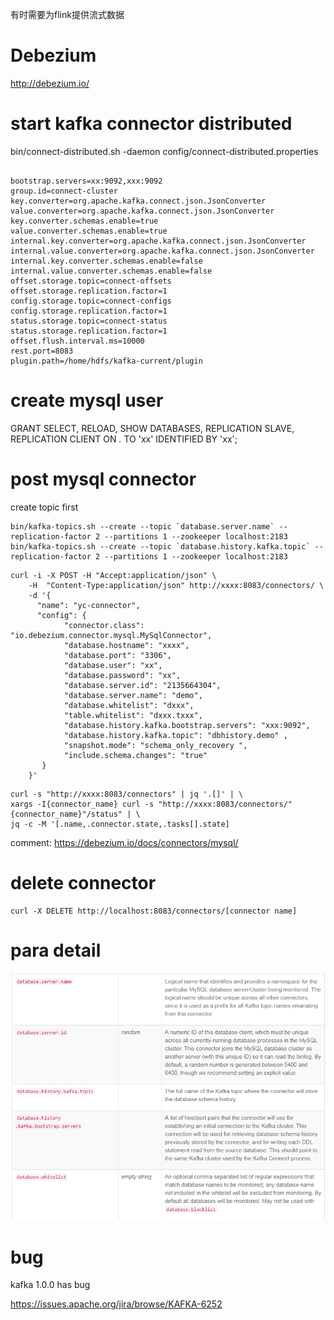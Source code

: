 有时需要为flink提供流式数据

# Debezium

http://debezium.io/

# start kafka connector distributed

 bin/connect-distributed.sh -daemon config/connect-distributed.properties
 
 ```
 
bootstrap.servers=xx:9092,xxx:9092
group.id=connect-cluster
key.converter=org.apache.kafka.connect.json.JsonConverter
value.converter=org.apache.kafka.connect.json.JsonConverter
key.converter.schemas.enable=true
value.converter.schemas.enable=true
internal.key.converter=org.apache.kafka.connect.json.JsonConverter
internal.value.converter=org.apache.kafka.connect.json.JsonConverter
internal.key.converter.schemas.enable=false
internal.value.converter.schemas.enable=false
offset.storage.topic=connect-offsets
offset.storage.replication.factor=1
config.storage.topic=connect-configs
config.storage.replication.factor=1
status.storage.topic=connect-status
status.storage.replication.factor=1
offset.flush.interval.ms=10000
rest.port=8083
plugin.path=/home/hdfs/kafka-current/plugin

 ```

# create mysql user

GRANT SELECT, RELOAD, SHOW DATABASES, REPLICATION SLAVE, REPLICATION CLIENT ON *.* TO 'xx' IDENTIFIED BY 'xx';

# post mysql connector

create topic first

```
bin/kafka-topics.sh --create --topic `database.server.name` --replication-factor 2 --partitions 1 --zookeeper localhost:2183
bin/kafka-topics.sh --create --topic `database.history.kafka.topic` --replication-factor 2 --partitions 1 --zookeeper localhost:2183
```

```
curl -i -X POST -H "Accept:application/json" \
    -H  "Content-Type:application/json" http://xxxx:8083/connectors/ \
    -d '{
      "name": "yc-connector",
      "config": {
            "connector.class": "io.debezium.connector.mysql.MySqlConnector",
            "database.hostname": "xxxx",
            "database.port": "3306",
            "database.user": "xx",
            "database.password": "xx",
            "database.server.id": "2135664304",
            "database.server.name": "demo",
			"database.whitelist": "dxxx",
			"table.whitelist": "dxxx.txxx",
            "database.history.kafka.bootstrap.servers": "xxx:9092",
            "database.history.kafka.topic": "dbhistory.demo" ,
            "snapshot.mode": "schema_only_recovery ",
            "include.schema.changes": "true"
       }
    }'
```

```
curl -s "http://xxxx:8083/connectors" | jq '.[]' | \
xargs -I{connector_name} curl -s "http://xxxx:8083/connectors/"{connector_name}"/status" | \
jq -c -M '[.name,.connector.state,.tasks[].state]
```

comment: https://debezium.io/docs/connectors/mysql/

# delete connector

```
curl -X DELETE http://localhost:8083/connectors/[connector name]
```

# para detail

![](../images/2e91345d.png)

# bug

kafka 1.0.0 has bug 

https://issues.apache.org/jira/browse/KAFKA-6252